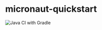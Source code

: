 # micronaut-quickstart
![Java CI with Gradle](https://github.com/ElinaValieva/micronaut-quickstart/workflows/Java%20CI%20with%20Gradle/badge.svg?branch=master)
